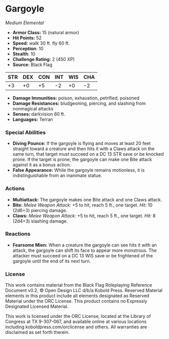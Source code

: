 # Gargoyle

*Medium* *Elemental*

- **Armor Class:** 15 (natural armor)
- **Hit Points:** 52 
- **Speed:** walk 30 ft. fly 60 ft.
- **Perception**: 10
- **Stealth**: 10
- **Challenge Rating:** 2 (450 XP)
- **Source:** Black Flag

| STR | DEX | CON | INT | WIS | CHA |
| --- | --- | --- | --- | --- | --- |
| +3 | +0 | +5 | -2 | +0 | -2 |

- **Damage Immunities:** poison, exhaustion, petrified, poisoned
- **Damage Resistances:** bludgeoning, piercing, and slashing from nonmagical attacks
- **Senses:** darkvision 60 ft.
- **Languages:** Terran

### Special Abilities

- **Diving Pounce:** If the gargoyle is flying and moves at least 20 feet straight toward a creature and then hits it with a Claws attack on the same turn, that target must succeed on a DC 13 STR save or be knocked prone. If the target is prone, the gargoyle can make one Bite attack against it as a bonus action.
- **False Appearance:** While the gargoyle remains motionless, it is indistinguishable from an inanimate statue.

### Actions

- **Multiattack:** The gargoyle makes one Bite attack and one Claws attack.
- **Bite:** _Melee Weapon Attack:_ +5 to hit, reach 5 ft., one target. _Hit:_ 10 (2d6+3) piercing damage.
- **Claws:** _Melee Weapon Attack:_ +5 to hit, reach 5 ft., one target. _Hit:_ 8 (2d4+3) slashing damage.

### Reactions

- **Fearsome Mien:** When a creature the gargoyle can see hits it with an attack, the gargoyle can shift its face to appear more monstrous. The attacker must succeed on a DC 13 WIS save or be frightened of the gargoyle until the end of its next turn.


### License

This work contains material from the Black Flag Roleplaying Reference Document v0.2, © Open Design LLC d/b/a Kobold Press. Reserved Material elements in this product include all elements designated as Reserved Material under the ORC License. This product contains no Expressly Designated Licensed Material.

This work is licensed under the ORC License, located at the Library of Congress at TX 9-307-067, and available online at various locations including koboldpress.com/orclicense and others. All warranties are disclaimed as set forth therein.
